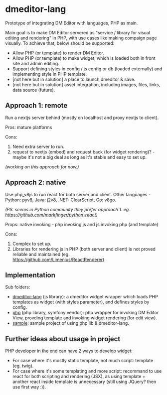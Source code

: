 # dmeditor-lang

Prototype of integrating DM Editor with languages, PHP as main.

Main goal is to make DM Editor servered as "service / library for visual editing and rendering" in PHP, with use cases like making compaign page visually. To achieve that, below should be supported:

- Allow PHP (or template) to render DM Editor.
- Allow PHP (or template) to make widget, which is loaded both in front site and admin editing.
- Support defining styles in config / js config or db (loaded externally) and implementing style in PHP template.
- [not here but in solution] a place to launch dmeditor & save.
- [not here but in solution] asset integration, including images, files, links, data source (future).

## Approach 1: remote

Run a nextjs server behind (mostly on localhost and proxy nextjs to client).

Pros: mature platforms

Cons:

1. Need extra server to run.
2. request to nextjs (embed) and request back (for widget rendering)? - maybe it's not a big deal as long as it's stable and easy to set up.

_(working on this approach for now.)_

## Approach 2: native

Use php_v8js to run react for both server and client. Other languages - Python: pyv8, Java: j2v8, .NET: ClearScript, Go: v8go.

_(PS. seems in Python community they prefer approach 1. eg. https://github.com/markfinger/python-react)_

Props: native invoking - php invoking js and js invoking php (and template)

Cons:

1. Complex to set up.
2. Libraries for rendering js in PHP (both server and client) is not proved reliable and maintained (eg. https://github.com/Limenius/ReactRenderer).

## Implementation

Sub folders:

- [dmeditor-lang](./dmeditor-lang) (js library): a dmeditor widget wrapper which loads PHP templates as widget (with styles parameter), and defines styles by config.
- [php](./php) (php library, symfony vendor): php wrapper for invoking DM Editor View, provding template and invoking widget rendering (for edit view).
- [sample](./sample): sample project of using php lib & dmeditor-lang.

## Further ideas about usage in project

PHP developer in the end can have 2 ways to develop widget:

- For case where it's mostly static template, not much script: template (eg. twig).
- For case where it's some templating and more script: recommand to use react for both scripting and rendering (JSX), as using template + another react inside template is unnecessary (still using JQuery? then use first way :)).
